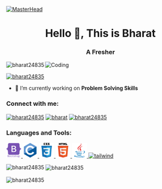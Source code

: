 [![MasterHead](https://previews.123rf.com/images/karpenkoilia/karpenkoilia1806/karpenkoilia180600011/102988806-vector-line-web-concept-for-programming-linear-web-banner-for-coding-.jpg)](https://bharat24835.io)
<h1 align="center">Hello 👋, This is Bharat</h1>
<h3 align="center">A Fresher</h3>
<img border-radius=50%  align="right"alt="Coding"width="400"src="https://w7.pngwing.com/pngs/287/796/png-transparent-woman-businessperson-businessman-child-face-hand-thumbnail.png">


<p align="left"> <img src="https://komarev.com/ghpvc/?username=bharat24835&label=Profile%20views&color=0e75b6&style=flat" alt="bharat24835" /> </p>

<p align="left"> <a href="https://twitter.com/bharat24835" target="blank"><img src="https://img.shields.io/twitter/follow/bharat24835?logo=twitter&style=for-the-badge" alt="bharat24835" /></a> </p>

- 🔭 I’m currently working on **Problem Solving Skills**

<h3 align="left">Connect with me:</h3>
<p align="left">
<a href="https://twitter.com/bharat24835" target="blank"><img align="center" src="https://raw.githubusercontent.com/rahuldkjain/github-profile-readme-generator/master/src/images/icons/Social/twitter.svg" alt="bharat24835" height="30" width="40" /></a>
<a href="https://linkedin.com/in/bharat" target="blank"><img align="center" src="https://raw.githubusercontent.com/rahuldkjain/github-profile-readme-generator/master/src/images/icons/Social/linked-in-alt.svg" alt="bharat" height="30" width="40" /></a>
<a href="https://www.leetcode.com/bharat24835" target="blank"><img align="center" src="https://raw.githubusercontent.com/rahuldkjain/github-profile-readme-generator/master/src/images/icons/Social/leet-code.svg" alt="bharat24835" height="30" width="40" /></a>
</p>

<h3 align="left">Languages and Tools:</h3>
<p align="left"> <a href="https://getbootstrap.com" target="_blank" rel="noreferrer"> <img src="https://raw.githubusercontent.com/devicons/devicon/master/icons/bootstrap/bootstrap-plain-wordmark.svg" alt="bootstrap" width="40" height="40"/> </a> <a href="https://www.cprogramming.com/" target="_blank" rel="noreferrer"> <img src="https://raw.githubusercontent.com/devicons/devicon/master/icons/c/c-original.svg" alt="c" width="40" height="40"/> </a> <a href="https://www.w3schools.com/css/" target="_blank" rel="noreferrer"> <img src="https://raw.githubusercontent.com/devicons/devicon/master/icons/css3/css3-original-wordmark.svg" alt="css3" width="40" height="40"/> </a> <a href="https://www.w3.org/html/" target="_blank" rel="noreferrer"> <img src="https://raw.githubusercontent.com/devicons/devicon/master/icons/html5/html5-original-wordmark.svg" alt="html5" width="40" height="40"/> </a> <a href="https://www.java.com" target="_blank" rel="noreferrer"> <img src="https://raw.githubusercontent.com/devicons/devicon/master/icons/java/java-original.svg" alt="java" width="40" height="40"/> </a> <a href="https://tailwindcss.com/" target="_blank" rel="noreferrer"> <img src="https://www.vectorlogo.zone/logos/tailwindcss/tailwindcss-icon.svg" alt="tailwind" width="40" height="40"/> </a> </p>

<p><img align="left" src="https://github-readme-stats.vercel.app/api/top-langs?username=bharat24835&show_icons=true&locale=en&layout=compact" alt="bharat24835" /></p>

<p>&nbsp;<img align="center" src="https://github-readme-stats.vercel.app/api?username=bharat24835&show_icons=true&locale=en" alt="bharat24835" /></p>

<p><img align="center" src="https://github-readme-streak-stats.herokuapp.com/?user=bharat24835&" alt="bharat24835" /></p>
